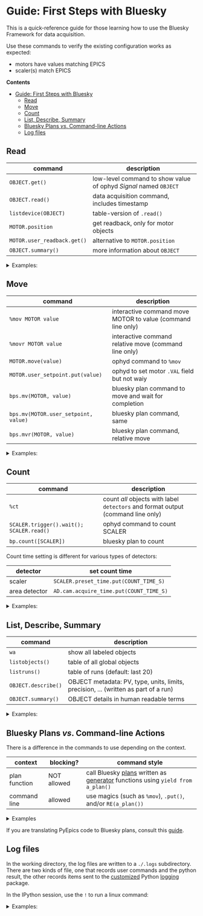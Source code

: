 # Guide: First Steps with Bluesky

This is a quick-reference guide for those learning how
to use the Bluesky Framework for data acquisition.

Use these commands to verify the existing configuration works as expected:

  * motors have values matching EPICS
  * scaler(s) match EPICS

**Contents**
- [Guide: First Steps with Bluesky](#guide-first-steps-with-bluesky)
  - [Read](#read)
  - [Move](#move)
  - [Count](#count)
  - [List, Describe, Summary](#list-describe-summary)
  - [Bluesky Plans _vs_. Command-line Actions](#bluesky-plans-vs-command-line-actions)
  - [Log files](#log-files)

## Read

command | description
--- | ---
`OBJECT.get()` | low-level command to show value of ophyd *Signal* named `OBJECT`
`OBJECT.read()` | data acquisition command, includes timestamp
`listdevice(OBJECT)` | table-version of `.read()`
`MOTOR.position` | get readback, only for motor objects
`MOTOR.user_readback.get()` | alternative to `MOTOR.position`
`OBJECT.summary()` | more information about `OBJECT`

<details>
<summary>Examples:</summary>

```python
In [10]: m1.user_setpoint.get()
Out[10]: 0.0

In [11]: m1.user_setpoint.read()
Out[11]: {'m1_user_setpoint': {'value': 0.0, 'timestamp': 1613878949.1092}}

In [12]: listdevice(m1)
================ ===== ==========================
name             value timestamp                 
================ ===== ==========================
m1               0.0   2021-02-20 21:42:29.109200
m1_user_setpoint 0.0   2021-02-20 21:42:29.109200
================ ===== ==========================

Out[12]: <pyRestTable.rest_table.Table at 0x7fe0649cbd00>

In [13]: m1.position
Out[13]: 0.0

In [14]: m1.summary()
data keys (* hints)
-------------------
*m1
 m1_user_setpoint

read attrs
----------
user_readback        EpicsSignalRO       ('m1')
user_setpoint        EpicsSignal         ('m1_user_setpoint')

config keys
-----------
m1_acceleration
m1_motor_egu
m1_user_offset
m1_user_offset_dir
m1_velocity

configuration attrs
-------------------
user_offset          EpicsSignal         ('m1_user_offset')
user_offset_dir      EpicsSignal         ('m1_user_offset_dir')
velocity             EpicsSignal         ('m1_velocity')
acceleration         EpicsSignal         ('m1_acceleration')
motor_egu            EpicsSignal         ('m1_motor_egu')

unused attrs
------------
offset_freeze_switch EpicsSignal         ('m1_offset_freeze_switch')
set_use_switch       EpicsSignal         ('m1_set_use_switch')
motor_is_moving      EpicsSignalRO       ('m1_motor_is_moving')
motor_done_move      EpicsSignalRO       ('m1_motor_done_move')
high_limit_switch    EpicsSignalRO       ('m1_high_limit_switch')
low_limit_switch     EpicsSignalRO       ('m1_low_limit_switch')
high_limit_travel    EpicsSignal         ('m1_high_limit_travel')
low_limit_travel     EpicsSignal         ('m1_low_limit_travel')
direction_of_travel  EpicsSignal         ('m1_direction_of_travel')
motor_stop           EpicsSignal         ('m1_motor_stop')
home_forward         EpicsSignal         ('m1_home_forward')
home_reverse         EpicsSignal         ('m1_home_reverse')
soft_limit_lo        EpicsSignal         ('m1_soft_limit_lo')
soft_limit_hi        EpicsSignal         ('m1_soft_limit_hi')
steps_per_rev        EpicsSignal         ('m1_steps_per_rev')


```

</details>

## Move

command | description
--- | ---
`%mov MOTOR value` | interactive command move MOTOR to value (command line only)
`%movr MOTOR value` | interactive command relative move (command line only)
`MOTOR.move(value)` | ophyd command to `%mov`
`MOTOR.user_setpoint.put(value)` | ophyd to set motor `.VAL` field but not waiy
`bps.mv(MOTOR, value)` | bluesky plan command to move and wait for completion
`bps.mv(MOTOR.user_setpoint, value)` | bluesky plan command, same
`bps.mvr(MOTOR, value)` | bluesky plan command, relative move

<details>
<summary>Examples:</summary>

```python
In [15]: %mov m1 1
                                                                                                                                            
In [16]: %movr m1 -1
                                                                                                                                            
In [17]: m1.move(.5)
Out[17]: MoveStatus(done=True, pos=m1, elapsed=0.8, success=True, settle_time=0.0)

In [18]: m1.user_setpoint.put(1)

In [19]: RE(bps.mv(m1, 0))
Out[19]: ()                                                                                                                                 
```

</details>


## Count

command | description
--- | ---
`%ct` | count _all_ objects with label `detectors` and format output (command line only)
`SCALER.trigger().wait(); SCALER.read()` | ophyd command to count SCALER
`bp.count([SCALER])` | bluesky plan to count

Count time setting is different for various types of detectors:

detector | set count time
--- | ---
scaler | `SCALER.preset_time.put(COUNT_TIME_S)`
area detector | `AD.cam.acquire_time.put(COUNT_TIME_S)`

<details>
<summary>Examples:</summary>

```python
In [20]: scaler.preset_time.get()
Out[20]: 1.0

In [21]: %mov scaler.preset_time 2.5

In [22]: scaler.preset_time.get()
Out[22]: 2.5

In [23]: %ct
[This data will not be saved. Use the RunEngine to collect data.]
noisy                          68.56615083963807
I0Mon                          12.0
ROI1                           0.0
ROI2                           0.0
scaler_time                    2.6

In [24]: scaler.trigger().wait()

In [25]: scaler.read()
Out[25]: 
OrderedDict([('I0Mon', {'value': 12.0, 'timestamp': 1613880362.609086}),
             ('ROI1', {'value': 0.0, 'timestamp': 1613880362.609086}),
             ('ROI2', {'value': 0.0, 'timestamp': 1613880362.609086}),
             ('scaler_time', {'value': 2.6, 'timestamp': 1613880338.961804})])

In [26]: scaler.trigger().wait(); scaler.read()
Out[26]: 
OrderedDict([('I0Mon', {'value': 11.0, 'timestamp': 1613880389.315847}),
             ('ROI1', {'value': 0.0, 'timestamp': 1613880389.315847}),
             ('ROI2', {'value': 0.0, 'timestamp': 1613880389.315847}),
             ('scaler_time', {'value': 2.6, 'timestamp': 1613880362.609086})])

```

</details>

## List, Describe, Summary

command | description
--- | ---
`wa` | show all labeled objects
`listobjects()` | table of all global objects
`listruns()` | table of runs (default: last 20)
`OBJECT.describe()` | OBJECT metadata: PV, type, units, limits, precision, ... (written as part of a run)
`OBJECT.summary()` | OBJECT details in human readable terms

<details>
<summary>Examples:</summary>

```python
In [43]: %wa
motor
  Positioner                     Value       Low Limit   High Limit  Offset     
  m1                             0.0         -32000.0    32000.0     0.0        
  m2                             0.0         -32000.0    32000.0     0.0        
  m3                             0.0         -32000.0    32000.0     0.0        
  m4                             0.0         -32000.0    32000.0     0.0        
  m5                             0.0         -32000.0    32000.0     0.0        
  m6                             0.0         -32000.0    32000.0     0.0        
  m7                             0.0         -32000.0    32000.0     0.0        
  m8                             0.0         -32000.0    32000.0     0.0        

  Local variable name                    Ophyd name (to be recorded as metadata)
  m1                                     m1                                    
  m2                                     m2                                    
  m3                                     m3                                    
  m4                                     m4                                    
  m5                                     m5                                    
  m6                                     m6                                    
  m7                                     m7                                    
  m8                                     m8                                    

detectors
  Local variable name                    Ophyd name (to be recorded as metadata)
  noisy                                  noisy                                 
  scaler                                 scaler                                

counter
  Local variable name                    Ophyd name (to be recorded as metadata)
  I0                                                                           
  I0Mon                                  I0Mon                                 
  ROI1                                   ROI1                                  
  ROI2                                   ROI2                                  
  clock                                                                        
  diode                                                                        
  scaler.channels.chan08.s               I0Mon                                 
  scaler.channels.chan10.s               ROI1                                  
  scaler.channels.chan11.s               ROI2                                  
  scint                                                                        


In [44]: listobjects()
====== =============== =============== =========
name   ophyd structure EPICS PV        label(s) 
====== =============== =============== =========
I0     EpicsSignalRO   sky:scaler1.S2  counter  
I0Mon  EpicsSignalRO   sky:scaler1.S8  counter  
ROI1   EpicsSignalRO   sky:scaler1.S10 counter  
ROI2   EpicsSignalRO   sky:scaler1.S11 counter  
_2     EpicsSignal     sky:scaler1.CNT          
clock  EpicsSignalRO   sky:scaler1.S1  counter  
diode  EpicsSignalRO   sky:scaler1.S5  counter  
m1     MyMotor         sky:m1          motor    
m2     MyMotor         sky:m2          motor    
m3     MyMotor         sky:m3          motor    
m4     MyMotor         sky:m4          motor    
m5     MyMotor         sky:m5          motor    
m6     MyMotor         sky:m6          motor    
m7     MyMotor         sky:m7          motor    
m8     MyMotor         sky:m8          motor    
mover2 EpicsSignal     IOC:float2               
noisy  EpicsSignalRO   sky:userCalc1   detectors
scaler ScalerCH        sky:scaler1     detectors
scint  EpicsSignalRO   sky:scaler1.S3  counter  
====== =============== =============== =========

Out[44]: <pyRestTable.rest_table.Table at 0x7fe064171fd0>

In [45]: listruns()
catalog name: bs2021
========= ========================== ======= ======= ========================================
short_uid date/time                  exit    scan_id command                                 
========= ========================== ======= ======= ========================================
e070882   2021-02-06 22:50:08.118423 success 131     rel_scan(detectors=['noisy'], num=19 ...
15621a3   2021-02-06 22:49:58.051389 success 130     rel_scan(detectors=['noisy'], num=19 ...
7322f2f   2021-02-06 22:47:39.789684 success 129     rel_scan(detectors=['noisy'], num=19 ...
02732c2   2021-02-06 22:47:28.456452 success 128     rel_scan(detectors=['noisy'], num=19 ...
1a7f0ce   2020-12-29 22:54:57.604267 success 127     scan(detectors=['fourc'], num=41, ar ...
7dd58eb   2020-12-29 22:46:09.629373 success 126     scan(detectors=['fourc'], num=41, ar ...
d1f5f4f   2020-12-29 22:36:20.358277 success 125     scan(detectors=['fourc'], num=41, ar ...
0f6eac8   2020-12-29 22:34:22.757687 success 124     scan(detectors=['fourc'], num=41, ar ...
23a642d   2020-12-16 22:08:17.257659 success 123     scan(detectors=['fourc_h', 'fourc_k' ...
e89dbed   2020-12-16 22:08:03.778558 success 122     scan(detectors=['fourc_h', 'fourc_k' ...
699c827   2020-12-16 22:07:08.838917 success 121     scan(detectors=['fourc_h', 'fourc_k' ...
978ec2b   2020-12-16 21:00:33.380914 success 120     rel_scan(detectors=['noisy'], num=19 ...
bb22936   2020-12-16 20:59:58.870435 success 119     scan(detectors=['noisy'], num=19, ar ...
3c04995   2020-12-16 20:58:43.471627 success 118     count(detectors=['scaler'], num=1)      
========= ========================== ======= ======= ========================================

Out[45]: <pyRestTable.rest_table.Table at 0x7fe064174190>

In [48]: scaler.describe()
Out[48]: 
OrderedDict([('I0Mon',
              {'source': 'PV:sky:scaler1.S8',
               'dtype': 'number',
               'shape': [],
               'units': '',
               'lower_ctrl_limit': 0.0,
               'upper_ctrl_limit': 0.0,
               'precision': 0}),
             ('ROI1',
              {'source': 'PV:sky:scaler1.S10',
               'dtype': 'number',
               'shape': [],
               'units': '',
               'lower_ctrl_limit': 0.0,
               'upper_ctrl_limit': 0.0,
               'precision': 0}),
             ('ROI2',
              {'source': 'PV:sky:scaler1.S11',
               'dtype': 'number',
               'shape': [],
               'units': '',
               'lower_ctrl_limit': 0.0,
               'upper_ctrl_limit': 0.0,
               'precision': 0}),
             ('scaler_time',
              {'source': 'PV:sky:scaler1.T',
               'dtype': 'number',
               'shape': [],
               'units': '',
               'lower_ctrl_limit': 0.0,
               'upper_ctrl_limit': 0.0,
               'precision': 3})])

In [49]: scaler.summary()
data keys (* hints)
-------------------
*I0Mon
*ROI1
*ROI2
 scaler_time

read attrs
----------
channels             Channels            ('scaler_channels')
channels.chan08      ScalerChannel       ('scaler_channels_chan08')
channels.chan08.s    EpicsSignalRO       ('I0Mon')
channels.chan10      ScalerChannel       ('scaler_channels_chan10')
channels.chan10.s    EpicsSignalRO       ('ROI1')
channels.chan11      ScalerChannel       ('scaler_channels_chan11')
channels.chan11.s    EpicsSignalRO       ('ROI2')
time                 EpicsSignal         ('scaler_time')

config keys
-----------
scaler_auto_count_delay
scaler_auto_count_time
scaler_channels_chan08_chname
scaler_channels_chan08_gate
scaler_channels_chan08_preset
scaler_channels_chan10_chname
scaler_channels_chan10_gate
scaler_channels_chan10_preset
scaler_channels_chan11_chname
scaler_channels_chan11_gate
scaler_channels_chan11_preset
scaler_count_mode
scaler_delay
scaler_egu
scaler_freq
scaler_preset_time

configuration attrs
-------------------
channels             Channels            ('scaler_channels')
channels.chan08      ScalerChannel       ('scaler_channels_chan08')
channels.chan08.chname EpicsSignal         ('scaler_channels_chan08_chname')
channels.chan08.preset EpicsSignal         ('scaler_channels_chan08_preset')
channels.chan08.gate EpicsSignal         ('scaler_channels_chan08_gate')
channels.chan10      ScalerChannel       ('scaler_channels_chan10')
channels.chan10.chname EpicsSignal         ('scaler_channels_chan10_chname')
channels.chan10.preset EpicsSignal         ('scaler_channels_chan10_preset')
channels.chan10.gate EpicsSignal         ('scaler_channels_chan10_gate')
channels.chan11      ScalerChannel       ('scaler_channels_chan11')
channels.chan11.chname EpicsSignal         ('scaler_channels_chan11_chname')
channels.chan11.preset EpicsSignal         ('scaler_channels_chan11_preset')
channels.chan11.gate EpicsSignal         ('scaler_channels_chan11_gate')
count_mode           EpicsSignal         ('scaler_count_mode')
delay                EpicsSignal         ('scaler_delay')
auto_count_delay     EpicsSignal         ('scaler_auto_count_delay')
freq                 EpicsSignal         ('scaler_freq')
preset_time          EpicsSignal         ('scaler_preset_time')
auto_count_time      EpicsSignal         ('scaler_auto_count_time')
egu                  EpicsSignal         ('scaler_egu')

unused attrs
------------
count                EpicsSignal         ('scaler_count')
update_rate          EpicsSignal         ('scaler_update_rate')
auto_count_update_rate EpicsSignal         ('scaler_auto_count_update_rate')

```

</details>

## Bluesky Plans _vs_. Command-line Actions

There is a difference in the commands to use depending on the context.

context | blocking? | command style
--- | --- | ---
plan function | NOT allowed | call Bluesky [plans](https://blueskyproject.io/bluesky/plans.html) written as [generator](https://wiki.python.org/moin/Generators) functions using `yield from a_plan()`
command line | allowed | use magics (such as `%mov`), `.put()`, and/or `RE(a_plan())`

<details>
<summary>Examples</summary>

<b>plan function</b>

```python
def _insertFilters_(a, b):
    """plan: insert the EPICS-specified filters"""
    yield from bps.mv(pf4_AlTi.fPosA, int(a), pf4_AlTi.fPosB, int(b))
    yield from bps.sleep(0.5)       # allow all blades to re-position

# then call from another plan such as

    yield from _insertFilters_(0, 0)
```

<b>command line actions</b>

```python
%mov pf4_AlTi.fPosA int(a) pf4_AlTi.fPosB int(b)
# or
pf4_AlTi.fPosA.put(int(a))
pf4_AlTi.fPosB.put(int(b))
# or
RE(bps.mv(bps.mv(pf4_AlTi.fPosA, int(a), pf4_AlTi.fPosB, int(b))))
```

NOTE: On the command line, we can ignore the 0.5 s sleep needed by automated
procedures.

</details>

If you are translating PyEpics code to Bluesky plans, consult this
[guide](https://blueskyproject.io/bluesky/from-pyepics-to-bluesky.html?highlight=blocking).

## Log files

In the working directory, the log files are written to a `./.logs` subdirectory.
There are two kinds of file, one that records user commands and the python
result, the other records items sent to the
[customized](https://github.com/prjemian/stdlogpj#example-directing-logs-to-a-specific-directory)
Python [logging](https://docs.python.org/3/library/logging.html) package.

In the IPython session, use the `!` to run a linux command:

<details>
<summary>Examples:</summary>

```python
In [50]: !ls -lAFgh .logs
total 36K
-rw-rw-r-- 1 prjemian prjemian 1.6K Feb 20 12:31 ipython_console.log
-rw-rw-r-- 1 prjemian prjemian  411 Feb 20 12:23 ipython_console.log.001~
-rw-rw-r-- 1 prjemian prjemian  832 Feb 20 12:19 ipython_console.log.002~
-rw-rw-r-- 1 prjemian prjemian  154 Feb 20 12:17 ipython_console.log.003~
-rw-rw-r-- 1 prjemian prjemian  250 Feb 20 12:17 ipython_console.log.004~
-rw-rw-r-- 1 prjemian prjemian  13K Feb 20 12:23 ipython_logger.log

In [51]: !head .logs/ipython_console.log
# IPython log file

# Sat, 20 Feb 2021 12:23:20
listobjects()
#[Out]# <pyRestTable.rest_table.Table at 0x7f65265a9ee0>
# Sat, 20 Feb 2021 12:23:26
listruns()
#[Out]# <pyRestTable.rest_table.Table at 0x7f64b9e912b0>
# Sat, 20 Feb 2021 12:23:28
db

In [52]: !head .logs/ipython_logger.log
|2021-02-20 12:14:55.966|INFO|92929|bluesky-session|session_logs|35|MainThread| - ############################################################ startup
|2021-02-20 12:14:55.966|INFO|92929|bluesky-session|session_logs|36|MainThread| - logging started
|2021-02-20 12:14:55.966|INFO|92929|bluesky-session|session_logs|37|MainThread| - logging level = 10
|2021-02-20 12:14:55.966|INFO|92929|bluesky-session|collection|7|MainThread| - /home/prjemian/.ipython/profile_bluesky/startup/instrument/collection.py
|2021-02-20 12:14:55.966|INFO|92929|bluesky-session|console|11|MainThread| - /home/prjemian/.ipython/profile_bluesky/startup/instrument/mpl/console.py
|2021-02-20 12:14:56.182|INFO|92929|bluesky-session|collection|11|MainThread| - bluesky framework
|2021-02-20 12:14:56.183|INFO|92929|bluesky-session|check_python|9|MainThread| - /home/prjemian/.ipython/profile_bluesky/startup/instrument/framework/check_python.py
|2021-02-20 12:14:56.183|INFO|92929|bluesky-session|check_bluesky|9|MainThread| - /home/prjemian/.ipython/profile_bluesky/startup/instrument/framework/check_bluesky.py
|2021-02-20 12:14:56.688|INFO|92929|bluesky-session|initialize|15|MainThread| - /home/prjemian/.ipython/profile_bluesky/startup/instrument/framework/initialize.py
|2021-02-20 12:14:57.281|INFO|92929|bluesky-session|initialize|67|MainThread| - New directory to store RE.md between sessions: /home/prjemian/.config/Bluesky_RunEngine_md

```

</details>
